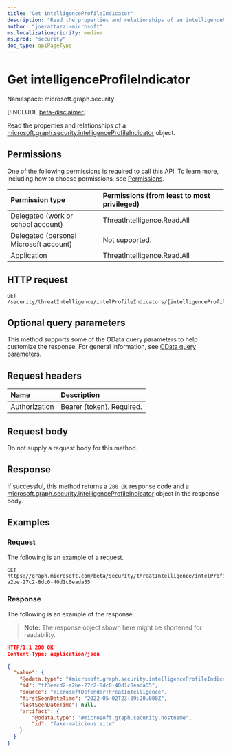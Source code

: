 ```yaml
---
title: "Get intelligenceProfileIndicator"
description: "Read the properties and relationships of an intelligenceProfileIndicator object."
author: "joerattazzi-microsoft"
ms.localizationpriority: medium
ms.prod: "security"
doc_type: apiPageType
---
```


# Get intelligenceProfileIndicator

Namespace: microsoft.graph.security

[!INCLUDE [beta-disclaimer](../../includes/beta-disclaimer.md)]

Read the properties and relationships of a [microsoft.graph.security.intelligenceProfileIndicator](../resources/security-intelligenceprofileindicator.md) object.

## Permissions

One of the following permissions is required to call this API. To learn more, including how to choose permissions, see [Permissions](/graph/permissions-reference).

|Permission type|Permissions (from least to most privileged)|
|:---|:---|
|Delegated (work or school account)|ThreatIntelligence.Read.All|
|Delegated (personal Microsoft account)|Not supported.|
|Application|ThreatIntelligence.Read.All|

## HTTP request

<!-- {
  "blockType": "ignored"
}
-->
``` http
GET /security/threatIntelligence/intelProfileIndicators/{intelligenceProfileIndicatorId}
```

## Optional query parameters

This method supports some of the OData query parameters to help customize the response. For general information, see [OData query parameters](/graph/query-parameters).

## Request headers

|Name|Description|
|:---|:---|
|Authorization|Bearer {token}. Required.|

## Request body

Do not supply a request body for this method.

## Response

If successful, this method returns a `200 OK` response code and a [microsoft.graph.security.intelligenceProfileIndicator](../resources/security-intelligenceprofileindicator.md) object in the response body.

## Examples

### Request

The following is an example of a request.
<!-- {
  "blockType": "request",
  "name": "get_intelligenceprofileindicator",
  "sampleKeys": ["ff3eecd2-a2be-27c2-8dc0-40d1c0eada55"]
}
-->
``` http
GET https://graph.microsoft.com/beta/security/threatIntelligence/intelProfileIndicators/ff3eecd2-a2be-27c2-8dc0-40d1c0eada55
```

### Response

The following is an example of the response.
>**Note:** The response object shown here might be shortened for readability.
<!-- {
  "blockType": "response",
  "truncated": true,
  "@odata.type": "microsoft.graph.security.intelligenceProfileIndicator"
}
-->
``` json
HTTP/1.1 200 OK
Content-Type: application/json

{
  "value": {
    "@odata.type": "#microsoft.graph.security.intelligenceProfileIndicator",
    "id": "ff3eecd2-a2be-27c2-8dc0-40d1c0eada55",
    "source": "microsoftDefenderThreatIntelligence",
    "firstSeenDateTime": "2022-05-02T23:09:20.000Z",
    "lastSeenDateTime": null,
    "artifact": {
        "@odata.type": "#microsoft.graph.security.hostname",
        "id": "fake-malicious.site"
    }
  }
}
```
